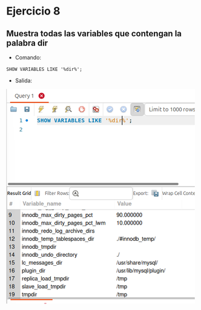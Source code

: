 # Ejercicio 8

## Muestra todas las variables que contengan la palabra dir

- Comando:

```comand
SHOW VARIABLES LIKE '%dir%';
```

- Salida:

![alt text](image-7.png)
